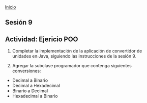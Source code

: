 <!-- No borrar o modificar -->
[Inicio](./index.md)

## Sesión 9 



<!-- Su documentación aquí -->

## Actividad: Ejericio POO
>
1. Completar la implementación de la aplicación de convertidor de unidades en Java, siguiendo las instrucciones de la sesión 9.<br>
>
2. Agregar la subclase programador que contenga siguientes conversiones:
>
>
- Decimal a Binario
- Decimal a Hexadecimal
- Binario a Decimal
- Hexadecimal a Binario






